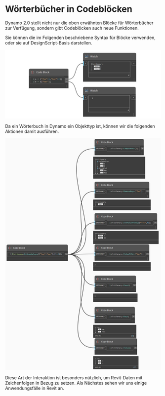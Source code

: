 # Wörterbücher in Codeblöcken

Dynamo 2.0 stellt nicht nur die oben erwähnten Blöcke für Wörterbücher zur Verfügung, sondern gibt Codeblöcken auch neue Funktionen.

Sie können die im Folgenden beschriebene Syntax für Blöcke verwenden, oder sie auf DesignScript-Basis darstellen.

![](../images/5-5/3/dictionariesincb-syntax(1).jpg)

Da ein Wörterbuch in Dynamo ein Objekttyp ist, können wir die folgenden Aktionen damit ausführen.

![](../images/5-5/3/dictionariesincb-actionswithcodeblocks.jpg)

Diese Art der Interaktion ist besonders nützlich, um Revit-Daten mit Zeichenfolgen in Bezug zu setzen. Als Nächstes sehen wir uns einige Anwendungsfälle in Revit an.
